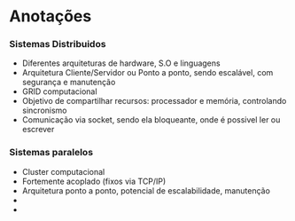 # Anotações

### Sistemas Distribuidos
- Diferentes arquiteturas de hardware, S.O e linguagens
- Arquitetura Cliente/Servidor ou Ponto a ponto, sendo escalável, com segurança e manutenção
- GRID computacional
- Objetivo de compartilhar recursos: processador e memória, controlando sincronismo
- Comunicação via socket, sendo ela bloqueante, onde é possivel ler ou escrever

### Sistemas paralelos
- Cluster computacional
- Fortemente acoplado (fixos via TCP/IP)
- Arquitetura ponto a ponto, potencial de escalabilidade, manutenção
- 
- 
